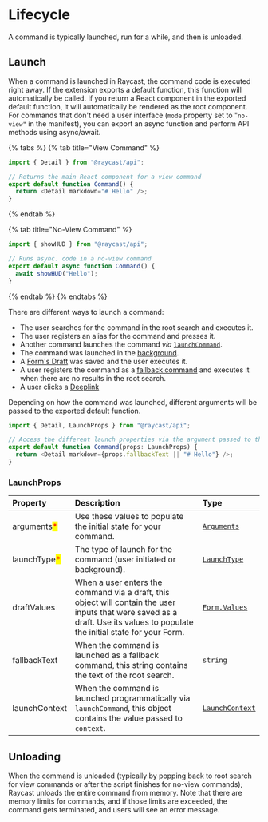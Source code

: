 # Lifecycle

A command is typically launched, run for a while, and then is unloaded.

## Launch

When a command is launched in Raycast, the command code is executed right away. If the extension exports a default function, this function will automatically be called. If you return a React component in the exported default function, it will automatically be rendered as the root component. For commands that don't need a user interface (`mode` property set to "`no-view"` in the manifest), you can export an async function and perform API methods using async/await.

{% tabs %}
{% tab title="View Command" %}

```typescript
import { Detail } from "@raycast/api";

// Returns the main React component for a view command
export default function Command() {
  return <Detail markdown="# Hello" />;
}
```

{% endtab %}

{% tab title="No-View Command" %}

```typescript
import { showHUD } from "@raycast/api";

// Runs async. code in a no-view command
export default async function Command() {
  await showHUD("Hello");
}
```

{% endtab %}
{% endtabs %}

There are different ways to launch a command:

- The user searches for the command in the root search and executes it.
- The user registers an alias for the command and presses it.
- Another command launches the command _via_ [`launchCommand`](../../api-reference/command.md#launchcommand).
- The command was launched in the [background](./background-refresh.md).
- A [Form's Draft](../../api-reference/user-interface/form.md#drafts) was saved and the user executes it.
- A user registers the command as a [fallback command](https://manual.raycast.com/fallback-commands) and executes it when there are no results in the root search.
- A user clicks a [Deeplink](./deeplinks.md)

Depending on how the command was launched, different arguments will be passed to the exported default function.

```typescript
import { Detail, LaunchProps } from "@raycast/api";

// Access the different launch properties via the argument passed to the function
export default function Command(props: LaunchProps) {
  return <Detail markdown={props.fallbackText || "# Hello"} />;
}
```

### LaunchProps

| Property | Description | Type |
| :--- | :--- | :--- |
| arguments<mark style="color:red;">*</mark> | Use these values to populate the initial state for your command. | <code>[Arguments](arguments.md#arguments)</code> |
| launchType<mark style="color:red;">*</mark> | The type of launch for the command (user initiated or background). | <code>[LaunchType](../../api-reference/environment.md#launchtype)</code> |
| draftValues | When a user enters the command via a draft, this object will contain the user inputs that were saved as a draft. Use its values to populate the initial state for your Form. | <code>[Form.Values](../../api-reference/user-interface/form.md#form.values)</code> |
| fallbackText | When the command is launched as a fallback command, this string contains the text of the root search. | <code>string</code> |
| launchContext | When the command is launched programmatically via `launchCommand`, this object contains the value passed to `context`. | <code>[LaunchContext](../../api-reference/command.md#launchcontext)</code> |

## Unloading

When the command is unloaded (typically by popping back to root search for view commands or after the script finishes for no-view commands), Raycast unloads the entire command from memory. Note that there are memory limits for commands, and if those limits are exceeded, the command gets terminated, and users will see an error message.
